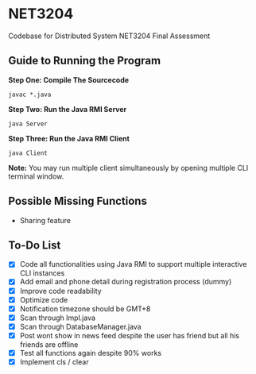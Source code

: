 # NET3204

Codebase for Distributed System NET3204 Final Assessment

## Guide to Running the Program

**Step One: Compile The Sourcecode**
```
javac *.java
```

**Step Two: Run the Java RMI Server**
```
java Server
```

**Step Three: Run the Java RMI Client**
```
java Client
```

**Note:** You may run multiple client simultaneously by opening multiple CLI terminal window.

## Possible Missing Functions
- Sharing feature

## To-Do List
- [x] Code all functionalities using Java RMI to support multiple interactive CLI instances
- [x] Add email and phone detail during registration process (dummy)
- [x] Improve code readability
- [x] Optimize code
- [x] Notification timezone should be GMT+8
- [x] Scan through Impl.java
- [x] Scan through DatabaseManager.java
- [x] Post wont show in news feed despite the user has friend but all his friends are offline
- [x] Test all functions again despite 90% works
- [x] Implement cls / clear